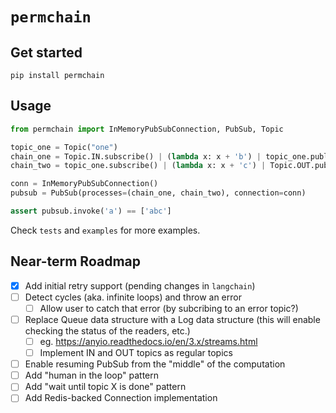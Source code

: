 # `permchain`

## Get started

`pip install permchain`

## Usage

```python
from permchain import InMemoryPubSubConnection, PubSub, Topic

topic_one = Topic("one")
chain_one = Topic.IN.subscribe() | (lambda x: x + 'b') | topic_one.publish()
chain_two = topic_one.subscribe() | (lambda x: x + 'c') | Topic.OUT.publish()

conn = InMemoryPubSubConnection()
pubsub = PubSub(processes=(chain_one, chain_two), connection=conn)

assert pubsub.invoke('a') == ['abc']
```

Check `tests` and `examples` for more examples.

## Near-term Roadmap

- [x] Add initial retry support (pending changes in `langchain`)
- [ ] Detect cycles (aka. infinite loops) and throw an error
  - [ ] Allow user to catch that error (by subcribing to an error topic?)
- [ ] Replace Queue data structure with a Log data structure (this will enable checking the status of the readers, etc.)
  - [ ] eg. https://anyio.readthedocs.io/en/3.x/streams.html
  - [ ] Implement IN and OUT topics as regular topics
- [ ] Enable resuming PubSub from the "middle" of the computation
- [ ] Add "human in the loop" pattern
- [ ] Add "wait until topic X is done" pattern
- [ ] Add Redis-backed Connection implementation
